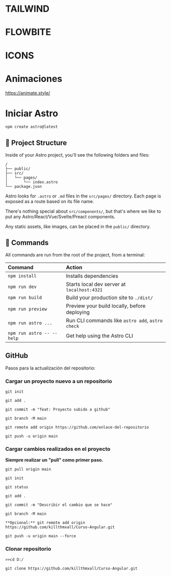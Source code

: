 # TAILWIND

<link href="https://unpkg.com/tailwindcss@^2/dist/tailwind.min.css" rel="stylesheet">

# FLOWBITE
		
<link href="https://cdn.jsdelivr.net/npm/flowbite@2.5.2/dist/flowbite.min.css" rel="stylesheet" />

# ICONS

<link href="https://cdn.jsdelivr.net/npm/remixicon@4.3.0/fonts/remixicon.css" rel="stylesheet"/>

# Animaciones

https://animate.style/

# Iniciar Astro

```sh
npm create astro@latest
```

## 🚀 Project Structure

Inside of your Astro project, you'll see the following folders and files:

```text
/
├── public/
├── src/
│   └── pages/
│       └── index.astro
└── package.json
```

Astro looks for `.astro` or `.md` files in the `src/pages/` directory. Each page is exposed as a route based on its file name.

There's nothing special about `src/components/`, but that's where we like to put any Astro/React/Vue/Svelte/Preact components.

Any static assets, like images, can be placed in the `public/` directory.

## 🧞 Commands

All commands are run from the root of the project, from a terminal:

| Command                   | Action                                           |
| :------------------------ | :----------------------------------------------- |
| `npm install`             | Installs dependencies                            |
| `npm run dev`             | Starts local dev server at `localhost:4321`      |
| `npm run build`           | Build your production site to `./dist/`          |
| `npm run preview`         | Preview your build locally, before deploying     |
| `npm run astro ...`       | Run CLI commands like `astro add`, `astro check` |
| `npm run astro -- --help` | Get help using the Astro CLI                     |

## GitHub

Pasos para la actualización del repositorio:

### Cargar un proyecto nuevo a un repositorio

```text
git init
```

```text
git add .
```

```text
git commit -m "feat: Proyecto subido a github"
```

```text
git branch -M main
```

```text
git remote add origin https://github.com/enlace-del-repositorio
```

```text
git push -u origin main
```

### Cargar cambios realizados en el proyecto

**Siempre realizar un "pull" como primer paso.**

```text
git pull origin main
```

```text
git init
```

```text
git status
```

```text
git add .
```

```text
git commit -m "Describir el cambio que se hace"
```

```text
git branch -M main
```

```text
**Opcional:** git remote add origin https://github.com/killthmxall/Curso-Angular.git
```

```text
git push -u origin main --force
```

### Clonar repositorio
```text
>>cd D:/
```

```text
git clone https://github.com/killthmxall/Curso-Angular.git
```
